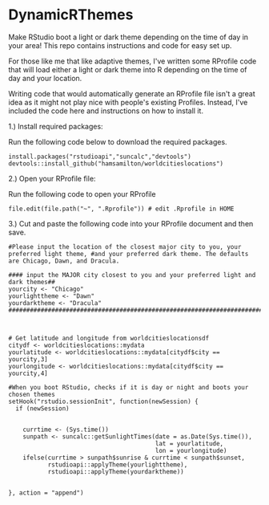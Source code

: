 # DynamicRThemes
Make RStudio boot a light or dark theme depending on the time of day in your area! This repo contains instructions and code for easy set up.

For those like me that like adaptive themes, I've written some RProfile code that will load either a light or dark theme into R depending on the time of day and your location. 

Writing code that would automatically generate an RProfile file isn't a great idea as it might not play nice with people's existing Profiles. Instead, I've included the code here and instructions on how to install it. 

1.) Install required packages:

Run the following code below to download the required packages.

```{r}
install.packages("rstudioapi","suncalc","devtools")
devtools::install_github("hamsamilton/worldcitieslocations")
```
2.) Open your RProfile file:

Run the following code to open your RProfile
```{r}
file.edit(file.path("~", ".Rprofile")) # edit .Rprofile in HOME
```
3.) Cut and paste the following code into your RProfile document and then save. 

```{r}
#Please input the location of the closest major city to you, your preferred light theme, #and your preferred dark theme. The defaults are Chicago, Dawn, and Dracula.

#### input the MAJOR city closest to you and your preferred light and dark themes##
yourcity <- "Chicago"
yourlighttheme <- "Dawn"
yourdarktheme <- "Dracula"
##############################################################################



# Get latitude and longitude from worldcitieslocationsdf
citydf <- worldcitieslocations::mydata
yourlatitude <- worldcitieslocations::mydata[citydf$city == yourcity,3]
yourlongitude <- worldcitieslocations::mydata[citydf$city == yourcity,4]

#When you boot RStudio, checks if it is day or night and boots your chosen themes
setHook("rstudio.sessionInit", function(newSession) {
  if (newSession)
  
    
    currtime <- (Sys.time())
    sunpath <- suncalc::getSunlightTimes(date = as.Date(Sys.time()),
                                         lat = yourlatitude, 
                                         lon = yourlongitude) 
    ifelse(currtime > sunpath$sunrise & currtime < sunpath$sunset,
           rstudioapi::applyTheme(yourlighttheme), 
           rstudioapi::applyTheme(yourdarktheme)) 

  
}, action = "append")
```
  



  